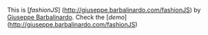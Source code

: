 This is [*fashionJS*] (http://giuseppe.barbalinardo.com/fashionJS)
by [Giuseppe Barbalinardo](http://giuseppe.barbalinardo.com). 
Check the [*demo*] (http://giuseppe.barbalinardo.com/fashionJS)